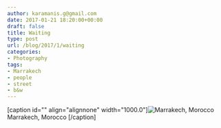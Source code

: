 ```yaml
---
author: karamanis.g@gmail.com
date: 2017-01-21 18:20:00+00:00
draft: false
title: Waiting
type: post
url: /blog/2017/1/waiting
categories:
- Photography
tags:
- Marrakech
- people
- street
- b&w
---
```


[caption id="" align="alignnone" width="1000.0"]![ Marrakech, Morocco  ](https://images.squarespace-cdn.com/content/v1/4f3f61bae4b063b909445965/1485019228332-TJKTTXPDI665DVUHTXEI/ke17ZwdGBToddI8pDm48kNu93_l1Rc0JoXikXAEKHf17gQa3H78H3Y0txjaiv_0fDoOvxcdMmMKkDsyUqMSsMWxHk725yiiHCCLfrh8O1z5QHyNOqBUUEtDDsRWrJLTmDJyaVitQ06bkWUY0OMxkmN-bdz7wg8la12Me-ub45vBE5029s6uMXtkNCzVgxK8m/image-asset.jpeg?format=original)
 Marrakech, Morocco [/caption]
